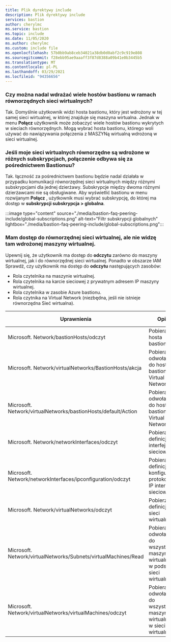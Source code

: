 ```yaml
---
title: Plik dyrektywy include
description: Plik dyrektywy include
services: bastion
author: cherylmc
ms.service: bastion
ms.topic: include
ms.date: 11/05/2020
ms.author: cherylmc
ms.custom: include file
ms.openlocfilehash: 57b0bb9ab8ceb34021a38db0d0abf2c9c919e808
ms.sourcegitcommit: f28ebb95ae9aaaff3f87d8388a09b41e0b3445b5
ms.translationtype: MT
ms.contentlocale: pl-PL
ms.lasthandoff: 03/29/2021
ms.locfileid: "94356656"
---
```

### <a name="can-i-still-deploy-multiple-bastion-hosts-across-peered-virtual-networks"></a>Czy można nadal wdrażać wiele hostów bastionu w ramach równorzędnych sieci wirtualnych?

Tak. Domyślnie użytkownik widzi hosta bastionu, który jest wdrożony w tej samej sieci wirtualnej, w której znajduje się maszyna wirtualna. Jednak w menu **Połącz** użytkownik może zobaczyć wiele hostów bastionu wykrytych w sieciach równorzędnych. Mogą wybrać hosta bastionu, którego woli używać do nawiązywania połączenia z MASZYNą wirtualną wdrożoną w sieci wirtualnej.

### <a name="if-my-peered-vnets-are-deployed-in-different-subscriptions-will-connectivity-via-bastion-work"></a>Jeśli moje sieci wirtualnych równorzędne są wdrożone w różnych subskrypcjach, połączenie odbywa się za pośrednictwem Bastionuu?

Tak. łączność za pośrednictwem bastionu będzie nadal działała w przypadku komunikacji równorzędnej sieci wirtualnych między różnymi subskrypcjami dla jednej dzierżawy. Subskrypcje między dwoma różnymi dzierżawcami nie są obsługiwane. Aby wyświetlić bastionu w menu rozwijanym **Połącz** , użytkownik musi wybrać subskrypcję, do której ma dostęp w **subskrypcji subskrypcja > globalna**.

:::image type="content" source="./media/bastion-faq-peering-include/global-subscriptions.png" alt-text="Filtr subskrypcji globalnych" lightbox="./media/bastion-faq-peering-include/global-subscriptions.png":::

### <a name="i-have-access-to-the-peered-vnet-but-i-cant-see-the-vm-deployed-there"></a>Mam dostęp do równorzędnej sieci wirtualnej, ale nie widzę tam wdrożonej maszyny wirtualnej.

Upewnij się, że użytkownik ma dostęp do **odczytu** zarówno do maszyny wirtualnej, jak i do równorzędnej sieci wirtualnej. Ponadto w obszarze IAM Sprawdź, czy użytkownik ma dostęp do **odczytu** następujących zasobów:

* Rola czytelnika na maszynie wirtualnej.
* Rola czytelnika na karcie sieciowej z prywatnym adresem IP maszyny wirtualnej.
* Rola czytelnika w zasobie Azure bastionu.
* Rola czytnika na Virtual Network (niezbędna, jeśli nie istnieje równorzędna Sieć wirtualna).

|Uprawnienia|Opis|Typ uprawnienia|
|---|---| ---|
|Microsoft. Network/bastionHosts/odczyt |Pobiera hosta bastionu|Akcja|
|Microsoft. Network/virtualNetworks/BastionHosts/akcja |Pobiera odwołania do hostów bastionu w Virtual Network.|Akcja|
|Microsoft. Network/virtualNetworks/bastionHosts/default/Action|Pobiera odwołania do hostów bastionu w Virtual Network.|Akcja|
|Microsoft. Network/networkInterfaces/odczyt|Pobiera definicję interfejsu sieciowego.|Akcja|
|Microsoft. Network/networkInterfaces/ipconfiguration/odczyt|Pobiera definicję konfiguracji protokołu IP interfejsu sieciowego.|Akcja|
|Microsoft. Network/virtualNetworks/odczyt|Pobierz definicję sieci wirtualnej|Akcja|
|Microsoft. Network/virtualNetworks/Subnets/virtualMachines/Read|Pobiera odwołania do wszystkich maszyn wirtualnych w podsieci sieci wirtualnej|Akcja|
|Microsoft. Network/virtualNetworks/virtualMachines/odczyt|Pobiera odwołania do wszystkich maszyn wirtualnych w sieci wirtualnej|Akcja|